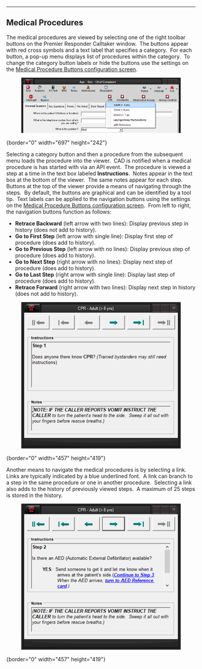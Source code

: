   ------------------------
  **Medical Procedures**
  ------------------------

The medical procedures are viewed by selecting one of the right toolbar
buttons on the Premier Responder Calltaker window.  The buttons appear
with red cross symbols and a text label that specifies a category.  For
each button, a pop-up menu displays list of procedures within the
category.  To change the category button labels or hide the buttons use
the settings on the [Medical Procedure Buttons configuration
screen](Medical%20Procedure%20Buttons%20Settings.htm).

<figure><img src=".gitbook/assets/Medical Procedures_files/image001.png" alt=""><figcaption></figcaption></figure>{border="0" width="697"
height="242"}

Selecting a category button and then a procedure from the subsequent
menu loads the procedure into the viewer.  CAD is notified when a
medical procedure is has started with via an API event.  The procedure
is viewed a step at a time in the text box labeled **Instructions**. 
Notes appear in the text box at the bottom of the viewer.  The same
notes appear for each step.  Buttons at the top of the viewer provide a
means of navigating through the steps.  By default, the buttons are
graphical and can be identified by a tool tip.  Text labels can be
applied to the navigation buttons using the settings on the [Medical
Procedure Buttons configuration
screen](Medical%20Procedure%20Buttons%20Settings.htm).  From left to
right, the navigation buttons function as follows:

-   **Retrace Backward** (left arrow with two lines): Display previous
    step in history (does not add to history).
-   **Go to First Step** (left arrow with single line): Display first
    step of procedure (does add to history).
-   **Go to Previous Step** (left arrow with no lines): Display previous
    step of procedure (does add to history).
-   **Go to Next Step** (right arrow with no lines): Display next step
    of procedure (does add to history).
-   **Go to Last Step** (right arrow with single line): Display last
    step of procedure (does add to history).
-   **Retrace Forward** (right arrow with two lines): Display next step
    in history (does not add to history).

<figure><img src=".gitbook/assets/Medical Procedures_files/image002.png" alt=""><figcaption></figcaption></figure>{border="0" width="457"
height="419"}

Another means to navigate the medical procedures is by selecting a
link.  Links are typically indicated by a blue underlined font.  A link
can branch to a step in the same procedure or one in another procedure. 
Selecting a link also adds to the history of previously viewed steps.  A
maximum of 25 steps is stored in the history.

<figure><img src=".gitbook/assets/Medical Procedures_files/image003.png" alt=""><figcaption></figcaption></figure>{border="0" width="457"
height="419"}
